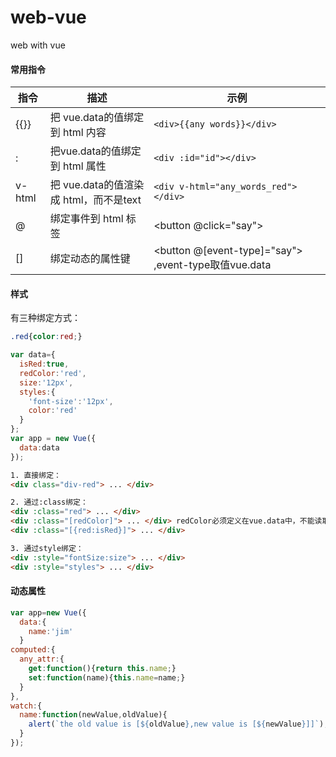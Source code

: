 # web-vue
web with vue

#### 常用指令
|   指令   |   描述   | 示例  |
| ---- | ---- | ----  |
|   {{}}   |  把 vue.data的值绑定到 html 内容    |  ```<div>{{any words}}</div>```
|   :   |   把vue.data的值绑定到 html 属性   |  ```<div :id="id"></div>```  |
|   v-html   |   把 vue.data的值渲染成 html，而不是text   | ```<div v-html="any_words_red"></div>```  |
|  @  | 绑定事件到 html 标签 | <button @click="say"></button>  |
| []  | 绑定动态的属性键  | <button @[event-type]="say"></button> ,event-type取值vue.data |

#### 样式

有三种绑定方式：
```css
.red{color:red;}
```
```js
var data={
  isRed:true,
  redColor:'red',
  size:'12px',
  styles:{
    'font-size':'12px',
    color:'red'
  }
};
var app = new Vue({
  data:data
});
```
```html
1. 直接绑定：
<div class="div-red"> ... </div>

2. 通过:class绑定：
<div :class="red"> ... </div>
<div :class="[redColor]"> ... </div> redColor必须定义在vue.data中，不能读取css
<div :class="[{red:isRed}]"> ... </div>

3. 通过style绑定：
<div :style="fontSize:size"> ... </div>
<div :style="styles"> ... </div>

```


#### 动态属性
```javascript
var app=new Vue({
  data:{
    name:'jim'
  }
computed:{
  any_attr:{
    get:function(){return this.name;}
    set:function(name){this.name=name;}
  }
},
watch:{
  name:function(newValue,oldValue){
    alert(`the old value is [${oldValue},new value is [${newValue}]]`);
  }
});
```
